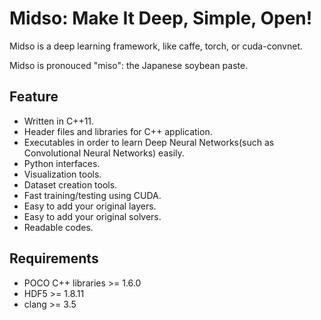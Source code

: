 # Midso: Make It Deep, Simple, Open!

Midso is a deep learning framework, like caffe, torch, or cuda-convnet.

Midso is pronouced "miso": the Japanese soybean paste.

## Feature

- Written in C++11.
- Header files and libraries for C++ application.
- Executables in order to learn Deep Neural Networks(such as Convolutional Neural Networks) easily.
- Python interfaces.
- Visualization tools.
- Dataset creation tools.
- Fast training/testing using CUDA.
- Easy to add your original layers.
- Easy to add your original solvers.
- Readable codes.

## Requirements

- POCO C++ libraries >= 1.6.0
- HDF5 >= 1.8.11
- clang >= 3.5

